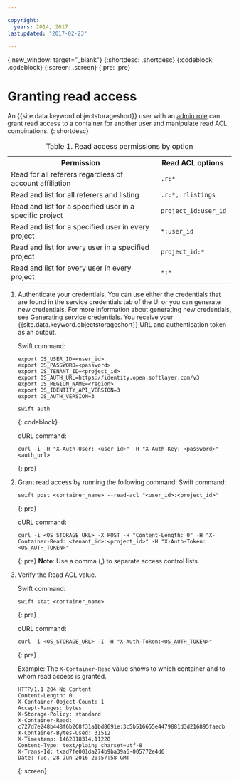 ```yaml
---

copyright:
  years: 2014, 2017
lastupdated: "2017-02-23"

---
```

{:new_window: target="_blank"}
{:shortdesc: .shortdesc}
{:codeblock: .codeblock}
{:screen: .screen}
{:pre: .pre}


# Granting read access

An {{site.data.keyword.objectstorageshort}} user with an [admin role](/docs/services/ObjectStorage/os_access_types.html) can grant read access to a container for another user and manipulate read ACL combinations.
{: shortdesc}

<table>
<caption> Table 1. Read access permissions by option </caption>
  <tr>
    <th> Permission </th>
    <th> Read ACL options </th>
  </tr>
  <tr>
    <td> Read for all referers regardless of account affiliation </td>
    <td> <code> .r:&#42;  </code> </td>
  </tr>
  <tr>
    <td> Read and list for all referers and listing </td>
    <td> <code> .r:&#42;,.rlistings </code> </td>
  </tr>
  <tr>
    <td> Read and list for a specified user in a specific project </td>
    <td> <code> project_id:user_id </code> </td>
  </tr>
  <tr>
    <td> Read and list for a specified user in every project </td>
    <td> <code> &#42;:user_id </code> </td>
  </tr>
  <tr>
    <td> Read and list for every user in a specified project </td>
    <td> <code> project_id:&#42; </code> </td>
  </tr>
  <tr>
    <td> Read and list for every user in every project  </td>
    <td> <code> &#42;:&#42; </code> </td>
  </tr>
</table>


1. Authenticate your credentials. You can use either the credentials that are found in the service credentials tab of the UI or you can generate new credentials. For more information about generating new credentials, see [Generating service credentials](/docs/services/ObjectStorage/os_credentials.html). You receive your {{site.data.keyword.objectstorageshort}} URL and authentication token as an output.

    Swift command:

    ```
    export OS_USER_ID=<user_id>
    export OS_PASSWORD=<password>
    export OS_TENANT_ID=<project_id>
    export OS_AUTH_URL=https://identity.open.softlayer.com/v3
    export OS_REGION_NAME=<region>
    export OS_IDENTITY_API_VERSION=3
    export OS_AUTH_VERSION=3

    swift auth
    ```
    {: codeblock}

    cURL command:

    ```
    curl -i -H "X-Auth-User: <user_id>" -H "X-Auth-Key: <password>" <auth_url>
    ```
    {: pre}

2. Grant read access by running the following command:
    Swift command:

    ```
    swift post <container_name> --read-acl "<user_id>:<project_id>"
    ```
    {: pre}

    cURL command:

    ```
    curl -i <OS_STORAGE_URL> -X POST -H "Content-Length: 0" -H "X-Container-Read: <tenant_id>:<project_id>" -H "X-Auth-Token: <OS_AUTH_TOKEN>"
    ```
    {: pre}
    **Note**: Use a comma (,) to separate access control lists.

3. Verify the Read ACL value.

    Swift command:

    ```
    swift stat <container_name>
    ```
    {: pre}

    cURL command:

    ```
    curl -i <OS_STORAGE_URL> -I -H "X-Auth-Token:<OS_AUTH_TOKEN>"
    ```
    {: pre}

    Example: The `X-Container-Read` value shows to which container and to whom read access is granted.

    ```
    HTTP/1.1 204 No Content
    Content-Length: 0
    X-Container-Object-Count: 1
    Accept-Ranges: bytes
    X-Storage-Policy: standard
    X-Container-Read: c727d7e248b448f6b268f31a1bd8691e:3c5b516655e4479881d3d216895faedb
    X-Container-Bytes-Used: 31512
    X-Timestamp: 1462818314.11220
    Content-Type: text/plain; charset=utf-8
    X-Trans-Id: txad7fe001da274b9ba39a6-005772e4d6
    Date: Tue, 28 Jun 2016 20:57:58 GMT
    ```
    {: screen}
